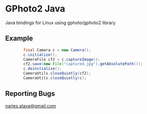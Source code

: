 # GPhoto2 Java

Java bindings for Linux using gphoto/gphoto2 library 

## Example


```java
		final Camera c = new Camera();
		c.initialize();
		CameraFile cf2 = c.captureImage();
		cf2.save(new File("captured.jpg").getAbsolutePath());
		c.deinitialize();
		CameraUtils.closeQuietly(cf2);
		CameraUtils.closeQuietly(c);
```

## Reporting Bugs

narjes.alaya@gmail.com

